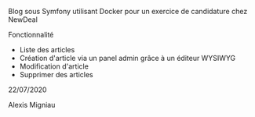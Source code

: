 Blog sous Symfony utilisant Docker pour un exercice de candidature chez NewDeal

Fonctionnalité
- Liste des articles
- Création d'article via un panel admin grâce à un éditeur WYSIWYG
- Modification d'article
- Supprimer des articles

22/07/2020

Alexis Migniau